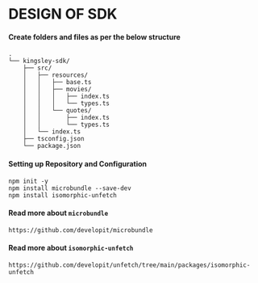 # DESIGN OF SDK

#### Create folders and files as per the below structure
```
.
└── kingsley-sdk/
    ├── src/
    │   ├── resources/
    │   │   ├── base.ts
    │   │   ├── movies/
    │   │   │   ├── index.ts
    │   │   │   └── types.ts
    │   │   └── quotes/
    │   │       ├── index.ts
    │   │       └── types.ts
    │   └── index.ts
    ├── tsconfig.json
    └── package.json
```

#### Setting up Repository and Configuration
```
npm init -y
npm install microbundle --save-dev
npm install isomorphic-unfetch
```

#### Read more about `microbundle`
`https://github.com/developit/microbundle`

#### Read more about `isomorphic-unfetch`
`https://github.com/developit/unfetch/tree/main/packages/isomorphic-unfetch`


